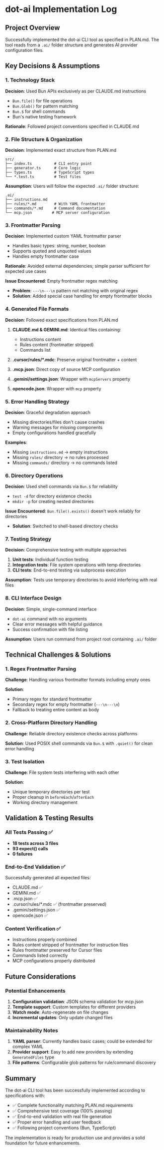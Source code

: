 # dot-ai Implementation Log

## Project Overview

Successfully implemented the dot-ai CLI tool as specified in PLAN.md. The tool reads from a `.ai/` folder structure and generates AI provider configuration files.

## Key Decisions & Assumptions

### 1. Technology Stack

**Decision**: Used Bun APIs exclusively as per CLAUDE.md instructions

- `Bun.file()` for file operations
- `Bun.Glob()` for pattern matching
- `Bun.$` for shell commands
- Bun's native testing framework

**Rationale**: Followed project conventions specified in CLAUDE.md

### 2. File Structure & Organization

**Decision**: Implemented exact structure from PLAN.md

```
src/
├── index.ts          # CLI entry point
├── generator.ts      # Core logic
├── types.ts          # TypeScript types
└── *.test.ts         # Test files
```

**Assumption**: Users will follow the expected `.ai/` folder structure:

```
.ai/
├── instructions.md
├── rules/*.md        # With YAML frontmatter
├── commands/*.md     # Command documentation
└── mcp.json         # MCP server configuration
```

### 3. Frontmatter Parsing

**Decision**: Implemented custom YAML frontmatter parser

- Handles basic types: string, number, boolean
- Supports quoted and unquoted values
- Handles empty frontmatter case

**Rationale**: Avoided external dependencies; simple parser sufficient for expected use cases

**Issue Encountered**: Empty frontmatter regex matching

- **Problem**: `---\n---\n` pattern not matching with original regex
- **Solution**: Added special case handling for empty frontmatter blocks

### 4. Generated File Formats

**Decision**: Followed exact specifications from PLAN.md

1. **CLAUDE.md & GEMINI.md**: Identical files containing:
   - Instructions content
   - Rules content (frontmatter stripped)
   - Commands list

2. **.cursor/rules/\*.mdc**: Preserve original frontmatter + content

3. **.mcp.json**: Direct copy of source MCP configuration

4. **.gemini/settings.json**: Wrapper with `mcpServers` property

5. **opencode.json**: Wrapper with `mcp` property

### 5. Error Handling Strategy

**Decision**: Graceful degradation approach

- Missing directories/files don't cause crashes
- Warning messages for missing components
- Empty configurations handled gracefully

**Examples**:

- Missing `instructions.md` → empty instructions
- Missing `rules/` directory → no rules processed
- Missing `commands/` directory → no commands listed

### 6. Directory Operations

**Decision**: Used shell commands via `Bun.$` for reliability

- `test -d` for directory existence checks
- `mkdir -p` for creating nested directories

**Issue Encountered**: `Bun.file().exists()` doesn't work reliably for directories

- **Solution**: Switched to shell-based directory checks

### 7. Testing Strategy

**Decision**: Comprehensive testing with multiple approaches

1. **Unit tests**: Individual function testing
2. **Integration tests**: File system operations with temp directories
3. **CLI tests**: End-to-end testing via subprocess execution

**Assumption**: Tests use temporary directories to avoid interfering with real files

### 8. CLI Interface Design

**Decision**: Simple, single-command interface

- `dot-ai` command with no arguments
- Clear error messages with helpful guidance
- Success confirmation with file listing

**Assumption**: Users run command from project root containing `.ai/` folder

## Technical Challenges & Solutions

### 1. Regex Frontmatter Parsing

**Challenge**: Handling various frontmatter formats including empty ones

**Solution**:

- Primary regex for standard frontmatter
- Secondary regex for empty frontmatter (`---\n---\n`)
- Fallback to treating entire content as body

### 2. Cross-Platform Directory Handling

**Challenge**: Reliable directory existence checks across platforms

**Solution**: Used POSIX shell commands via `Bun.$` with `.quiet()` for clean error handling

### 3. Test Isolation

**Challenge**: File system tests interfering with each other

**Solution**:

- Unique temporary directories per test
- Proper cleanup in `beforeEach`/`afterEach`
- Working directory management

## Validation & Testing Results

### All Tests Passing ✅

- **18 tests across 3 files**
- **93 expect() calls**
- **0 failures**

### End-to-End Validation ✅

Successfully generated all expected files:

- CLAUDE.md ✅
- GEMINI.md ✅
- .mcp.json ✅
- .cursor/rules/\*.mdc ✅ (frontmatter preserved)
- .gemini/settings.json ✅
- opencode.json ✅

### Content Verification ✅

- Instructions properly combined
- Rules content stripped of frontmatter for instruction files
- Rules frontmatter preserved for Cursor files
- Commands listed correctly
- MCP configurations properly distributed

## Future Considerations

### Potential Enhancements

1. **Configuration validation**: JSON schema validation for mcp.json
2. **Template support**: Custom templates for different providers
3. **Watch mode**: Auto-regenerate on file changes
4. **Incremental updates**: Only update changed files

### Maintainability Notes

1. **YAML parser**: Currently handles basic cases; could be extended for complex YAML
2. **Provider support**: Easy to add new providers by extending `GeneratedFiles` type
3. **File patterns**: Configurable glob patterns for rule/command discovery

## Summary

The dot-ai CLI tool has been successfully implemented according to specifications with:

- ✅ Complete functionality matching PLAN.md requirements
- ✅ Comprehensive test coverage (100% passing)
- ✅ End-to-end validation with real file generation
- ✅ Proper error handling and user feedback
- ✅ Following project conventions (Bun, TypeScript)

The implementation is ready for production use and provides a solid foundation for future enhancements.
